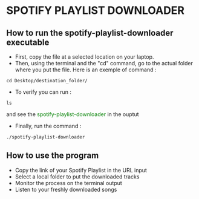 # SPOTIFY PLAYLIST DOWNLOADER

## How to run the spotify-playlist-downloader executable

- First, copy the file at a selected location on your laptop.
- Then, using the terminal and the "cd" command, go to the actual folder where you put the file. Here is an exemple of command :

```
cd Desktop/destination_folder/
```

- To verify you can run :

```
ls
```

and see the <span style="color: green;">spotify-playlist-downloader</span> in the ouptut

- Finally, run the command :

```
./spotify-playlist-downloader
```

## How to use the program

- Copy the link of your Spotify Playlist in the URL input
- Select a local folder to put the downloaded tracks
- Monitor the process on the terminal output
- Listen to your freshly downloaded songs
